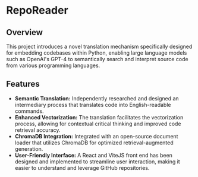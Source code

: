 # RepoReader

## Overview

This project introduces a novel translation mechanism specifically designed for embedding codebases within Python, enabling large language models such as OpenAI's GPT-4 to semantically search and interpret source code from various programming languages.

## Features

- **Semantic Translation:** Independently researched and designed an intermediary process that translates code into English-readable commands.
- **Enhanced Vectorization:** The translation facilitates the vectorization process, allowing for contextual critical thinking and improved code retrieval accuracy.
- **ChromaDB Integration:** Integrated with an open-source document loader that utilizes ChromaDB for optimized retrieval-augmented generation.
- **User-Friendly Interface:** A React and ViteJS front end has been designed and implemented to streamline user interaction, making it easier to understand and leverage GitHub repositories.